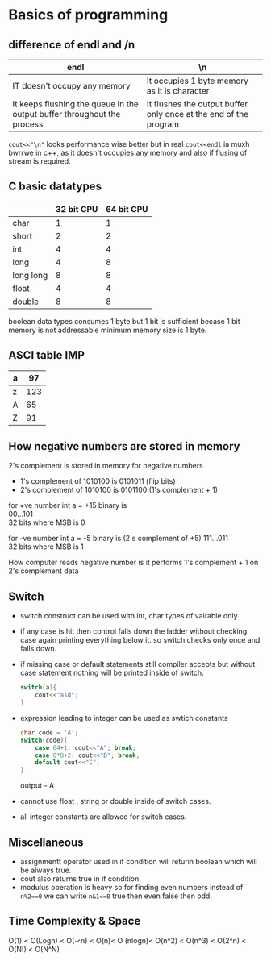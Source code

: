 # Basics of programming

## difference of endl and /n

| endl | \n |
| --- | --- |
|IT doesn't occupy any memory | It occupies 1 byte memory as it is character |
| It keeps flushing the queue in the output buffer throughout the process | It flushes the output buffer only once at the end of the program |

```cout<<"\n"``` looks performance wise better but in real ```cout<<endl``` ia muxh bwrrwe in c++, as it doesn't occupies any memory and also if flusing of stream is required.

## C basic datatypes

| | 32 bit CPU | 64 bit CPU |
| --- | --- | --- |
| char | 1 | 1 |
| short | 2 | 2 |
| int | 4 | 4 |
| long | 4 | 8 |
| long long | 8 | 8 |
| float | 4 | 4 |
| double | 8 | 8 |

boolean data types consumes 1 byte but 1 bit is sufficient becase 1 bit memory is not addressable minimum memory size is 1 byte.

## ASCI table IMP

| a | 97 |
| --- | --- |
| z | 123 |
| A | 65 |
| Z | 91 |

## How negative numbers are stored in memory

2's complement is stored in memory for negative numbers

- 1's complement of 1010100 is 0101011 (flip bits)
- 2's complement of 1010100 is 0101100 (1's complement + 1)

for +ve number int a = +15 binary is  
00...101  
32 bits where MSB is 0

for -ve number int a = -5 binary is (2's complement of +5)
111...011  
32 bits where MSB is 1

How computer reads negative number is it performs 1's complement + 1 on 2's complement data

## Switch

- switch construct can be used with int, char types of vairable only
- if any case is hit then control falls down the ladder without checking case again printing everything below it. so switch checks only once and falls down.
- if missing case or default statements still compiler accepts but without case statement nothing will be printed inside of switch.

    ```c++
    switch(a){
        cout<<"asd";
    }
    ```

- expression leading to integer can be used as swtich constants

    ```c++
    char code = 'A';
    switch(code){
        case 64+1: cout<<"A"; break;
        case 8*8+2: cout<<"B"; break;
        default cout<<"C";
    }    
    ```

    output - A
- cannot use float , string or double inside of switch cases.
- all integer constants are allowed for switch cases.

## Miscellaneous

- assignmentt operator used in if condition will returin boolean which will be always true.
- cout also returns true in if condition.
- modulus operation is heavy so for finding even numbers
instead of ```n%2==0``` we can write ```n&1==0``` true then even false then odd.

## Time Complexity & Space

O(1) < O(Logn) < O(✓n) < O(n)< O (nlogn)< O(n^2) < O(n^3) < O(2^n) < O(N!) < O(N^N) 